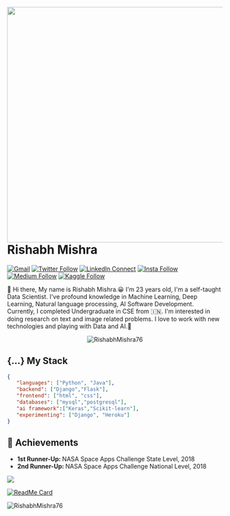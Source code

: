 
<a target="_blank" href="https://RishabhMishra76.github.io/"><img width="550" align="right" src="https://careers.eclerx.com/images/01.jpg"></a>

# Rishabh Mishra

[![Gmail](https://img.shields.io/badge/%20-Send%20Mail-black?color=14171A&labelColor=ef5350&logo=gmail&logoColor=ffffff)](mailto:mishrarishabh76@gmail.com?subject=From%20GitHub&cc=harun15-6647@diu.edu.bd&body=Hi,%20there.%20Found%20you%20from%20GitHub.)
[![Twitter Follow](https://img.shields.io/badge/dynamic/json.svg?color=14171A&labelColor=37474f&logo=twitter&logoColor=4fc3f7&label=&query=%24[0].followers_count&url=https%3A%2F%2Fcdn.syndication.twimg.com%2Fwidgets%2Ffollowbutton%2Finfo.json%3Fscreen_names%3Durwithrishabh&suffix=%20Followers)](https://twitter.com/urwithrishabh)
[![LinkedIn Connect](https://img.shields.io/badge/%20-Connect-black?color=14171A&labelColor=212121&logo=linkedin&logoColor=ffffff)](https://www.linkedin.com/in/rishabh-mishra-81397b152/)
[![Insta Follow](https://img.shields.io/badge/%20-Follow-black?color=14171A&labelColor=d81b60&logo=instagram&logoColor=ffffff)](https://www.instagram.com/mishrarishabh76/)
[![Medium Follow](https://img.shields.io/badge/%20-Follow-black?color=14171A&labelColor=050404&logo=medium&logoColor=ffffff)](https://medium.com/@rishabhmishra_76225)
[![Kaggle Follow](https://img.shields.io/badge/%20-Follow-black?color=14171A&labelColor=37474f&logo=kaggle&logoColor=4fc3f7)](https://www.kaggle.com/rishabhmishra76)


:wave: Hi there, My name is Rishabh Mishra.😀 I'm 23 years old, I'm a self-taught Data Scientist.
I've profound knowledge in Machine Learning, Deep Learning, Natural language processing, AI Software Development. 
Currently, I completed Undergraduate in CSE from :india:. 
I'm interested in doing research on text and image related problems. 
I love to work with new technologies and playing with Data and AI.🤖

<p align="center"> <img src="https://komarev.com/ghpvc/?username=RishabhMishra76" alt="RishabhMishra76" /> </p>

## {...} My Stack

```json
{
   "languages": ["Python", "Java"],
   "backend": ["Django","Flask"],
   "frontend": ["html", "css"],
   "databases": ["mysql","postgresql"],
   "ai framework":["Keras","Scikit-learn"],
   "experimenting": ["Django", "Heroku"]
}
```
## :tada: Achievements

<ul>
  <li>
     <b>1st Runner-Up: </b> NASA Space Apps Challenge State Level, 2018
   </li> 
   <li>
     <b>2nd Runner-Up: </b> NASA Space Apps Challenge National Level, 2018
   </li> 
</ul>


<p align="left">
  <a href="https://github.com/RishabhMishra76"> <img align="center" src="https://github-readme-stats.anuraghazra1.vercel.app/api/top-langs/?username=RishabhMishra76&layout=compact&theme=radical" />
</a>
</p>

[![ReadMe Card](https://github-readme-stats.vercel.app/api/pin/?username=RishabhMishra76&align=center&theme=radical&repo=EIP-4.0&show_owner=true)](https://github.com/RishabhMishra76/EIP-4.0)


<p align="left"> <img src="https://github-readme-stats.vercel.app/api?username=RishabhMishra76&theme=synthwave&show_icons=true" alt="RishabhMishra76" /> </h1>



